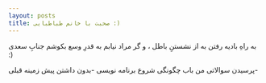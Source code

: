 ```yaml
---
layout: posts
title: صحبت با خانم طباطبایی :)
---
```



به راهِ بادیه رفتن به از نشستنِ باطل ،
و گر مراد نیابم به قدرِ وسع بکوشم
جنابِ سعدی :)

پرسیدن سوالاتی من باب چگونگی شروع برنامه نویسی
-بدون داشتن پیش زمینه قبلی-